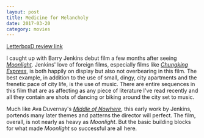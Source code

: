 ```yaml
---
layout: post
title: Medicine for Melancholy 
date: 2017-03-20
category: movies
---
```

 
[LetterboxD review link](https://letterboxd.com/samarthbhaskar/film/medicine-for-melancholy/)

I caught up with Barry Jenkins debut film a few months after seeing <em><a href="https://letterboxd.com/samarthbhaskar/film/moonlight-2016/">Moonlight</a></em>. Jenkins' love of foreign films, especially films like <em><a href="https://letterboxd.com/samarthbhaskar/film/chungking-express/">Chungking Express</a></em>, is both happily on display but also not overbearing in this film. The best example, in addition to the use of small, dingy, city apartments and the frenetic pace of city life, is the use of music. There are entire sequences in this film that are as affecting as any piece of literature I've read recently and all they contain are shots of dancing or biking around the city set to music. 

Much like Ava Duvernay's <em><a href="https://letterboxd.com/samarthbhaskar/film/middle-of-nowhere-2012/">Middle of Nowhere</a></em>, this early work by Jenkins, portends many later themes and patterns the director will perfect. The film, overall, is not nearly as heavy as <em>Moonlight</em>. But the basic building blocks for what made <em>Moonlight</em> so successful are all here.